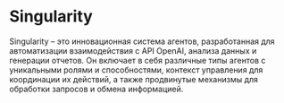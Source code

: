 # Singularity
Singularity – это инновационная система агентов, разработанная для автоматизации взаимодействия с API OpenAI, анализа данных и генерации отчетов. Он включает в себя различные типы агентов с уникальными ролями и способностями, контекст управления для координации их действий, а также продвинутые механизмы для обработки запросов и обмена информацией.
